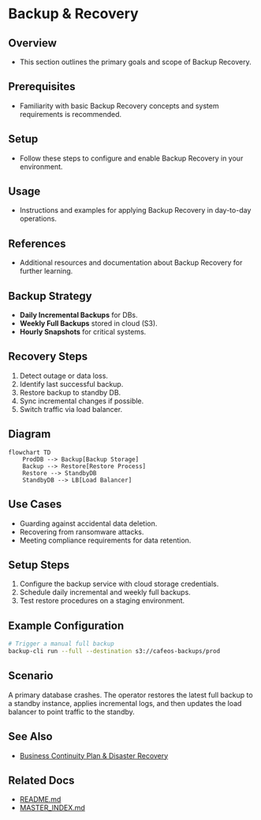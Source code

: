 # Backup & Recovery

## Overview
- This section outlines the primary goals and scope of Backup Recovery.

## Prerequisites
- Familiarity with basic Backup Recovery concepts and system requirements is recommended.

## Setup
- Follow these steps to configure and enable Backup Recovery in your environment.

## Usage
- Instructions and examples for applying Backup Recovery in day-to-day operations.

## References
- Additional resources and documentation about Backup Recovery for further learning.


## Backup Strategy
- **Daily Incremental Backups** for DBs.
- **Weekly Full Backups** stored in cloud (S3).
- **Hourly Snapshots** for critical systems.

## Recovery Steps
1. Detect outage or data loss.
2. Identify last successful backup.
3. Restore backup to standby DB.
4. Sync incremental changes if possible.
5. Switch traffic via load balancer.

## Diagram
```mermaid
flowchart TD
    ProdDB --> Backup[Backup Storage]
    Backup --> Restore[Restore Process]
    Restore --> StandbyDB
    StandbyDB --> LB[Load Balancer]
```

## Use Cases
- Guarding against accidental data deletion.
- Recovering from ransomware attacks.
- Meeting compliance requirements for data retention.

## Setup Steps
1. Configure the backup service with cloud storage credentials.
2. Schedule daily incremental and weekly full backups.
3. Test restore procedures on a staging environment.

## Example Configuration
```bash
# Trigger a manual full backup
backup-cli run --full --destination s3://cafeos-backups/prod
```

## Scenario
A primary database crashes. The operator restores the latest full backup to a standby instance, applies incremental logs, and then updates the load balancer to point traffic to the standby.

## See Also
- [Business Continuity Plan & Disaster Recovery](BCP_DR.md)

## Related Docs
- [README.md](README.md)
- [MASTER_INDEX.md](MASTER_INDEX.md)

